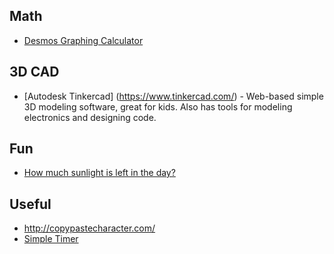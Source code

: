 ## Math
- [Desmos Graphing Calculator](https://www.desmos.com/calculator)

## 3D CAD
- [Autodesk Tinkercad] (https://www.tinkercad.com/) - Web-based simple 3D modeling software, great for kids. Also has tools for modeling electronics and designing code. 

## Fun
- [How much sunlight is left in the day?](https://sunshine.fyi/?utm_campaign=Recomendo&utm_medium=email&utm_source=Revue%20newsletter)

## Useful
- http://copypastecharacter.com/
- [Simple Timer](http://e.ggtimer.com/10min)
